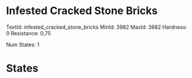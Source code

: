 # Infested Cracked Stone Bricks
TextId: infested_cracked_stone_bricks
MinId: 3982
MaxId: 3982
Hardness: 0
Resistance: 0,75

Num States: 1
# States
```

```